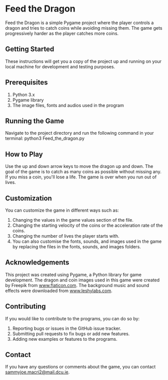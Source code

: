# **Feed the Dragon**
Feed the Dragon is a simple Pygame project where the player controls a dragon and tries to catch coins while avoiding missing them. The game gets progressively harder as the player catches more coins.

## **Getting Started**
These instructions will get you a copy of the project up and running on your local machine for development and testing purposes.

## **Prerequisites**
1. Python 3.x
2. Pygame library
3. The image files, fonts and audios used in the program

## **Running the Game**
Navigate to the project directory and run the following command in your terminal:
python3 Feed_the_dragon.py

## **How to Play**
Use the up and down arrow keys to move the dragon up and down. The goal of the game is to catch as many coins as possible without missing any. If you miss a coin, you'll lose a life. The game is over when you run out of lives.

## **Customization**
You can customize the game in different ways such as:
1. Changing the values in the game values section of the file. 
2. Changing the starting velocity of the coins or the acceleration rate of the coins.
3. Changing the number of lives the player starts with.
4. You can also customise the fonts, sounds, and images used in the game by replacing the files in the fonts, sounds, and images folders.

## **Acknowledgements**
This project was created using Pygame, a Python library for game development. The dragon and coin images used in this game were created by Freepik from www.flaticon.com. The background music and sound effects were downloaded from www.leshylabs.com.

## **Contributing**
If you would like to contribute to the programs, you can do so by:
1. Reporting bugs or issues in the GitHub issue tracker.
2. Submitting pull requests to fix bugs or add new features.
2. Adding new examples or features to the programs.

## **Contact**
If you have any questions or comments about the game, you can contact sammyjoe.macri2@mail.dcu.ie.

